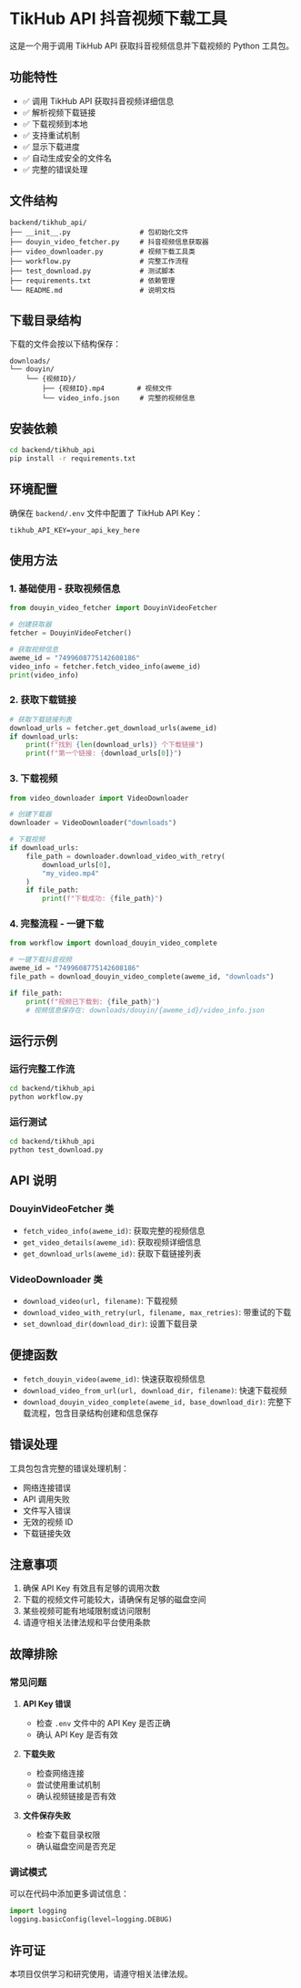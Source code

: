 # TikHub API 抖音视频下载工具

这是一个用于调用 TikHub API 获取抖音视频信息并下载视频的 Python 工具包。

## 功能特性

- ✅ 调用 TikHub API 获取抖音视频详细信息
- ✅ 解析视频下载链接
- ✅ 下载视频到本地
- ✅ 支持重试机制
- ✅ 显示下载进度
- ✅ 自动生成安全的文件名
- ✅ 完整的错误处理

## 文件结构

```
backend/tikhub_api/
├── __init__.py                 # 包初始化文件
├── douyin_video_fetcher.py     # 抖音视频信息获取器
├── video_downloader.py         # 视频下载工具类
├── workflow.py                 # 完整工作流程
├── test_download.py            # 测试脚本
├── requirements.txt            # 依赖管理
└── README.md                   # 说明文档
```

## 下载目录结构

下载的文件会按以下结构保存：

```
downloads/
└── douyin/
    └── {视频ID}/
        ├── {视频ID}.mp4        # 视频文件
        └── video_info.json     # 完整的视频信息
```

## 安装依赖

```bash
cd backend/tikhub_api
pip install -r requirements.txt
```

## 环境配置

确保在 `backend/.env` 文件中配置了 TikHub API Key：

```env
tikhub_API_KEY=your_api_key_here
```

## 使用方法

### 1. 基础使用 - 获取视频信息

```python
from douyin_video_fetcher import DouyinVideoFetcher

# 创建获取器
fetcher = DouyinVideoFetcher()

# 获取视频信息
aweme_id = "7499608775142608186"
video_info = fetcher.fetch_video_info(aweme_id)
print(video_info)
```

### 2. 获取下载链接

```python
# 获取下载链接列表
download_urls = fetcher.get_download_urls(aweme_id)
if download_urls:
    print(f"找到 {len(download_urls)} 个下载链接")
    print(f"第一个链接: {download_urls[0]}")
```

### 3. 下载视频

```python
from video_downloader import VideoDownloader

# 创建下载器
downloader = VideoDownloader("downloads")

# 下载视频
if download_urls:
    file_path = downloader.download_video_with_retry(
        download_urls[0], 
        "my_video.mp4"
    )
    if file_path:
        print(f"下载成功: {file_path}")
```

### 4. 完整流程 - 一键下载

```python
from workflow import download_douyin_video_complete

# 一键下载抖音视频
aweme_id = "7499608775142608186"
file_path = download_douyin_video_complete(aweme_id, "downloads")

if file_path:
    print(f"视频已下载到: {file_path}")
    # 视频信息保存在: downloads/douyin/{aweme_id}/video_info.json
```

## 运行示例

### 运行完整工作流
```bash
cd backend/tikhub_api
python workflow.py
```

### 运行测试
```bash
cd backend/tikhub_api
python test_download.py
```

## API 说明

### DouyinVideoFetcher 类

- `fetch_video_info(aweme_id)`: 获取完整的视频信息
- `get_video_details(aweme_id)`: 获取视频详细信息
- `get_download_urls(aweme_id)`: 获取下载链接列表

### VideoDownloader 类

- `download_video(url, filename)`: 下载视频
- `download_video_with_retry(url, filename, max_retries)`: 带重试的下载
- `set_download_dir(download_dir)`: 设置下载目录

## 便捷函数

- `fetch_douyin_video(aweme_id)`: 快速获取视频信息
- `download_video_from_url(url, download_dir, filename)`: 快速下载视频
- `download_douyin_video_complete(aweme_id, base_download_dir)`: 完整下载流程，包含目录结构创建和信息保存

## 错误处理

工具包包含完整的错误处理机制：

- 网络连接错误
- API 调用失败
- 文件写入错误
- 无效的视频 ID
- 下载链接失效

## 注意事项

1. 确保 API Key 有效且有足够的调用次数
2. 下载的视频文件可能较大，请确保有足够的磁盘空间
3. 某些视频可能有地域限制或访问限制
4. 请遵守相关法律法规和平台使用条款

## 故障排除

### 常见问题

1. **API Key 错误**
   - 检查 `.env` 文件中的 API Key 是否正确
   - 确认 API Key 是否有效

2. **下载失败**
   - 检查网络连接
   - 尝试使用重试机制
   - 确认视频链接是否有效

3. **文件保存失败**
   - 检查下载目录权限
   - 确认磁盘空间是否充足

### 调试模式

可以在代码中添加更多调试信息：

```python
import logging
logging.basicConfig(level=logging.DEBUG)
```

## 许可证

本项目仅供学习和研究使用，请遵守相关法律法规。
